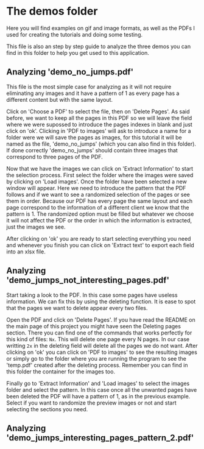# The demos folder
Here you will find examples on gif and image formats, as well as the PDFs I used for creating the tutorials and doing some testing. 

This file is also an step by step guide to analyze the three demos you can find in this folder to help you get used to this application.

## Analyzing 'demo_no_jumps.pdf'
This file is the most simple case for analyzing as it will not require eliminating any images and it have a pattern of 1 as every page has a different content but with the same layout.

Click on 'Choose a PDF' to select the file, then on 'Delete Pages'. As said before, we want to keep all the pages in this PDF so we will leave the field where we were supossed to introduce the pages indexes in blank and just click on 'ok'. Clicking in 'PDF to images' will ask to introduce a name for a folder were we will save the pages as images, for this tutorial it will be named as the file, 'demo_no_jumps' (which you can also find in this folder). If done correctly 'demo_no_jumps' should contain three images that correspond to three pages of the PDF. 

Now that we have the images we can click on 'Extract Information' to start the selection process. First select the folder where the images were saved by clicking on 'Load images'. Once the folder have been selected a new window will appear. Here we need to introduce the pattern that the PDF follows and if we want to see a randomized selection of the pages or see them in order. Because our PDF has every page the same layout and each page correspond to the information of a different client we know that the pattern is 1. The randomized option must be filled but whatever we choose it will not affect the PDF or the order in which the information is extracted, just the images we see.

After clicking on 'ok' you are ready to start selecting everything you need and whenever you finish you can click on 'Extract text' to export each field into an xlsx file.

## Analyzing 'demo_jumps_not_interesting_pages.pdf'
Start taking a look to the PDF. In this case some pages have useless information. We can fix this by using the deleting function. It is ease to spot that the pages we want to delete appear every two files. 

Open the PDF and click on 'Delete Pages'. If you have read the README on the main page of this project you might have seen the Deleting pages section. There you can find one of the commands that works perfectly for this kind of files: `Nx`. This will delete one page every N pages. In our case writting `2x` in the deleting field will delete all the pages we do not want. After clicking on 'ok' you can click on 'PDF to images' to see the resulting images or simply go to the folder where you are running the program to see the 'temp.pdf' created after the deleting process. Remember you can find in this folder the container for the images too.

Finally go to 'Extract Information' and 'Load images' to select the images folder and select the pattern. In this case once all the unwanted pages have been deleted the PDF will have a pattern of 1, as in the previous example. Select if you want to randomize the preview images or not and start selecting the sections you need.

## Analyzing 'demo_jumps_interesting_pages_pattern_2.pdf'
